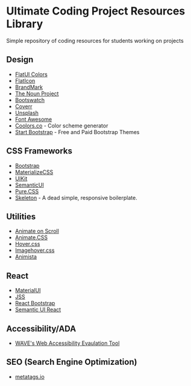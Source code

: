 # Ultimate Coding Project Resources Library
Simple repository of coding resources for students working on projects

## Design
- [FlatUI Colors](https://flatuicolors.com/)
- [FlatIcon](https://www.flaticon.com/home)
- [BrandMark](https://brandmark.io/)
- [The Noun Project](https://thenounproject.com/)
- [Bootswatch](https://bootswatch.com/)
- [Coverr](https://coverr.co/search?q=drink)
- [Unsplash](https://unsplash.com/)
- [Font Awesome](https://fontawesome.com/start)
- [Coolors.co](https://coolors.co/) - Color scheme generator
- [Start Bootstrap](https://startbootstrap.com/) - Free and Paid Bootstrap Themes

## CSS Frameworks
- [Bootstrap](https://getbootstrap.com/)
- [MaterializeCSS](https://materializecss.com/)
- [UIKit](https://getuikit.com/)
- [SemanticUI](https://semantic-ui.com/)
- [Pure.CSS](https://purecss.io/)
- [Skeleton](http://getskeleton.com/) - A dead simple, responsive boilerplate.

## Utilities
- [Animate on Scroll](https://michalsnik.github.io/aos/)
- [Animate.CSS](https://daneden.github.io/animate.css/)
- [Hover.css](https://ianlunn.github.io/Hover/)
- [Imagehover.css](http://imagehover.io/)
- [Animista](https://animista.net/)

## React
- [MaterialUI](https://material-ui.com/)
- [JSS](https://cssinjs.org/?v=v10.1.1)
- [React Bootstrap](https://react-bootstrap.github.io/)
- [Semantic UI React](https://react.semantic-ui.com/)

## Accessibility/ADA
- [WAVE's Web Accessibility Evaulation Tool](https://wave.webaim.org/)

## SEO (Search Engine Optimization)
- [metatags.io](https://metatags.io/)
